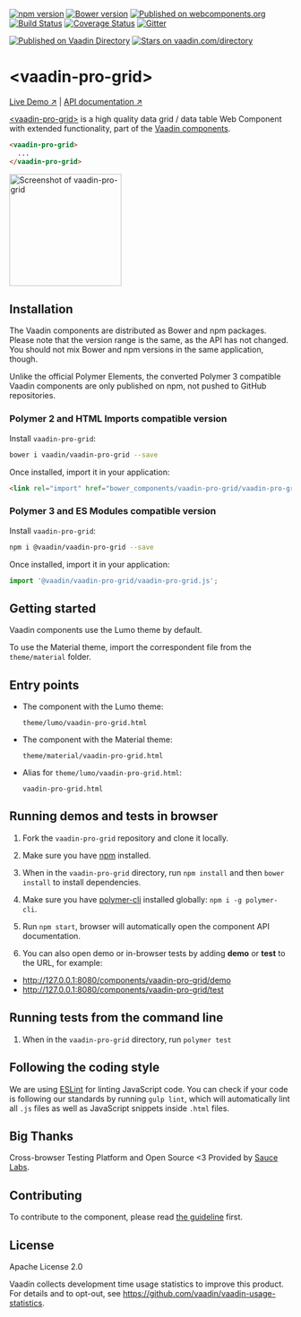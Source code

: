[![npm version](https://badgen.net/npm/v/@vaadin/vaadin-pro-grid)](https://www.npmjs.com/package/@vaadin/vaadin-pro-grid)
[![Bower version](https://badgen.net/github/release/vaadin/vaadin-pro-grid)](https://github.com/vaadin/vaadin-pro-grid/releases)
[![Published on webcomponents.org](https://img.shields.io/badge/webcomponents.org-published-blue.svg)](https://www.webcomponents.org/element/vaadin/vaadin-pro-grid)
[![Build Status](https://travis-ci.org/vaadin/vaadin-pro-grid.svg?branch=master)](https://travis-ci.org/vaadin/vaadin-pro-grid)
[![Coverage Status](https://coveralls.io/repos/github/vaadin/vaadin-pro-grid/badge.svg?branch=master)](https://coveralls.io/github/vaadin/vaadin-pro-grid?branch=master)
[![Gitter](https://badges.gitter.im/Join%20Chat.svg)](https://gitter.im/vaadin/web-components?utm_source=badge&utm_medium=badge&utm_campaign=pr-badge)

 [![Published on Vaadin  Directory](https://img.shields.io/badge/Vaadin%20Directory-published-00b4f0.svg)](https://vaadin.com/directory/component/vaadinvaadin-pro-grid)
[![Stars on vaadin.com/directory](https://img.shields.io/vaadin-directory/star/vaadin-pro-grid-directory-urlidentifier.svg)](https://vaadin.com/directory/component/vaadinvaadin-pro-grid)


# &lt;vaadin-pro-grid&gt;

[Live Demo ↗](https://vaadin.com/components/vaadin-pro-grid/html-examples)
|
[API documentation ↗](https://vaadin.com/components/vaadin-pro-grid/html-api)


[&lt;vaadin-pro-grid&gt;](https://vaadin.com/components/vaadin-pro-grid) is a high quality data grid / data table Web Component with extended functionality, part of the [Vaadin components](https://vaadin.com/components).

<!--
```
<custom-element-demo>
  <template>
    <script src="../webcomponentsjs/webcomponents-lite.js"></script>
    <link rel="import" href="vaadin-pro-grid.html">
    <next-code-block></next-code-block>
  </template>
</custom-element-demo>
```
-->
```html
<vaadin-pro-grid>
  ...
</vaadin-pro-grid>
```

[<img src="https://raw.githubusercontent.com/vaadin/vaadin-pro-grid/master/screenshot.png" width="200" alt="Screenshot of vaadin-pro-grid">](https://vaadin.com/components/vaadin-pro-grid)


## Installation

The Vaadin components are distributed as Bower and npm packages.
Please note that the version range is the same, as the API has not changed.
You should not mix Bower and npm versions in the same application, though.

Unlike the official Polymer Elements, the converted Polymer 3 compatible Vaadin components
are only published on npm, not pushed to GitHub repositories.

### Polymer 2 and HTML Imports compatible version

Install `vaadin-pro-grid`:

```sh
bower i vaadin/vaadin-pro-grid --save
```

Once installed, import it in your application:

```html
<link rel="import" href="bower_components/vaadin-pro-grid/vaadin-pro-grid.html">
```
### Polymer 3 and ES Modules compatible version


Install `vaadin-pro-grid`:

```sh
npm i @vaadin/vaadin-pro-grid --save
```

Once installed, import it in your application:

```js
import '@vaadin/vaadin-pro-grid/vaadin-pro-grid.js';
```

## Getting started

Vaadin components use the Lumo theme by default.

To use the Material theme, import the correspondent file from the `theme/material` folder.

## Entry points

- The component with the Lumo theme:

  `theme/lumo/vaadin-pro-grid.html`

- The component with the Material theme:

  `theme/material/vaadin-pro-grid.html`

- Alias for `theme/lumo/vaadin-pro-grid.html`:

  `vaadin-pro-grid.html`


## Running demos and tests in browser

1. Fork the `vaadin-pro-grid` repository and clone it locally.

1. Make sure you have [npm](https://www.npmjs.com/) installed.

1. When in the `vaadin-pro-grid` directory, run `npm install` and then `bower install` to install dependencies.

1. Make sure you have [polymer-cli](https://www.npmjs.com/package/polymer-cli) installed globally: `npm i -g polymer-cli`.

1. Run `npm start`, browser will automatically open the component API documentation.

1. You can also open demo or in-browser tests by adding **demo** or **test** to the URL, for example:

  - http://127.0.0.1:8080/components/vaadin-pro-grid/demo
  - http://127.0.0.1:8080/components/vaadin-pro-grid/test


## Running tests from the command line

1. When in the `vaadin-pro-grid` directory, run `polymer test`


## Following the coding style

We are using [ESLint](http://eslint.org/) for linting JavaScript code. You can check if your code is following our standards by running `gulp lint`, which will automatically lint all `.js` files as well as JavaScript snippets inside `.html` files.


## Big Thanks

Cross-browser Testing Platform and Open Source <3 Provided by [Sauce Labs](https://saucelabs.com).


## Contributing

  To contribute to the component, please read [the guideline](https://github.com/vaadin/vaadin-core/blob/master/CONTRIBUTING.md) first.


## License

Apache License 2.0

Vaadin collects development time usage statistics to improve this product. For details and to opt-out, see https://github.com/vaadin/vaadin-usage-statistics.

